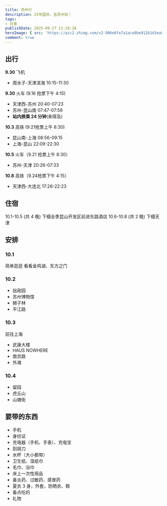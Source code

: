 ```yaml
---
title: 苏州行
description: 25年国庆，去苏州玩！
tags:
- 日常
publishDate: 2025-09-27 21:28:28
heroImage: { src: 'https://pic2.zhimg.com/v2-906e0fe7a1ace8be912b1d3ea8cf546f_r.jpg', inferSize: true }
comment: true
---
```


## 出行
**9.30** 飞机
- 周水子-天津滨海 10:15-11:30

**9.30** 火车 (9.16 抢票下午 4:15)
- 天津西-苏州 20:40-07:23
- 苏州-昆山南 07:47-07:59
- **站内换乘 24 分钟**(来得及)

**10.3** 高铁 (9:21抢票上午 8:30)
- 昆山南-上海 08:56-09:15 
- 上海-昆山 22:09-22:30

**10.5** 火车（9.21 抢票上午 8:30）
- 苏州-天津 20:26-07:33

**10.8** 高铁（9.24抢票下午 4:15）
- 天津西-大连北 17:26-22:23

## 住宿
10.1-10.5 (共 4 晚) 下榻全季昆山开发区前进东路酒店
10.6-10.8 (共 2 晚) 下榻天津

## 安排
### 10.1
简单逛逛
看看金鸡湖、东方之门
### 10.2
- 拙政园
- 苏州博物馆
- 狮子林
- 平江路
### 10.3
前往上海
- 武康大楼
- HAUS NOWHERE
- 南京路
- 外滩
### 10.4
- 留园
- 虎丘山
- 山塘街
## 要带的东西
- 手机
- 身份证
- 充电器（手机、手表）、充电宝
- 刮胡刀
- 水杯（大小都带）
- 卫生纸、湿纸巾
- 毛巾、浴巾
- 床上一次性用品
- 鼻炎药、过敏药、感冒药
- 夏衣 3 身，外套，防晒衣、鞋
- 备点吃的
- 礼物